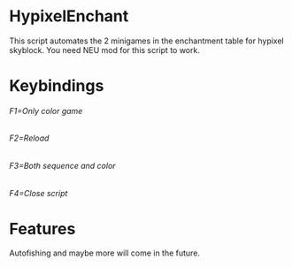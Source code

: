 # HypixelEnchant
This script automates the 2 minigames in the enchantment table for hypixel skyblock.
You need NEU mod for this script to work.
# Keybindings
###### F1=Only color game
###### F2=Reload
###### F3=Both sequence and color
###### F4=Close script
# Features
Autofishing and maybe more will come in the future.

